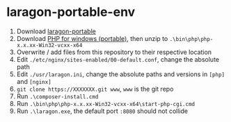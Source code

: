laragon-portable-env
====================
1. Download [laragon-portable](https://laragon.org/download/)
2. Download [PHP for windows (portable)](https://windows.php.net/download), then unzip to `.\bin\php\php-x.x.xx-Win32-vcxx-x64`
3. Overwrite / add files from this repository to their respective location
4. Edit `./etc/nginx/sites-enabled/00-default.conf`, change the absolute path
5. Edit `./usr/laragon.ini`, change the absolute paths and versions in `[php]` and `[nginx]`
6. `git clone https://XXXXXXX.git www`, `www` is the git repo
7. Run `.\composer-install.cmd`
8. Run `.\bin\php\php-x.x.xx-Win32-vcxx-x64\start-php-cgi.cmd`
9. Run `.\laragon.exe`, the default port `:8080` should not collide
